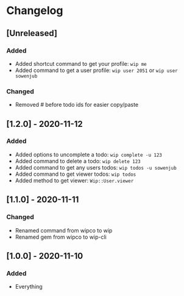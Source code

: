 # Changelog

## [Unreleased]

### Added

- Added shortcut command to get your profile: `wip me`
- Added command to get a user profile: `wip user 2051` or `wip user sowenjub`

### Changed

- Removed # before todo ids for easier copy/paste

## [1.2.0] - 2020-11-12

### Added

- Added options to uncomplete a todo: `wip complete -u 123 `
- Added command to delete a todo: `wip delete 123`
- Added command to get any users todos: `wip todos -u sowenjub`
- Added command to get viewer todos: `wip todos`
- Added method to get viewer: `Wip::User.viewer`

## [1.1.0] - 2020-11-11

### Changed

- Renamed command from wipco to wip
- Renamed gem from wipco to wip-cli

## [1.0.0] - 2020-11-10

### Added

- Everything

